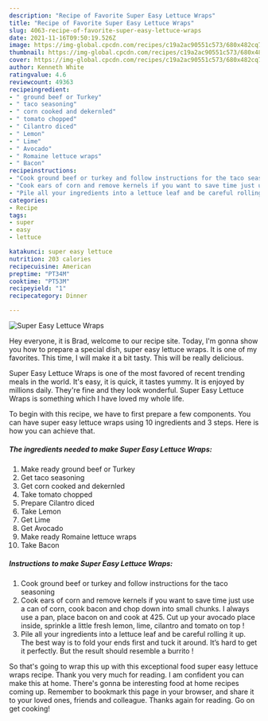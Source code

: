 ```yaml
---
description: "Recipe of Favorite Super Easy Lettuce Wraps"
title: "Recipe of Favorite Super Easy Lettuce Wraps"
slug: 4063-recipe-of-favorite-super-easy-lettuce-wraps
date: 2021-11-16T09:50:19.526Z
image: https://img-global.cpcdn.com/recipes/c19a2ac90551c573/680x482cq70/super-easy-lettuce-wraps-recipe-main-photo.jpg
thumbnail: https://img-global.cpcdn.com/recipes/c19a2ac90551c573/680x482cq70/super-easy-lettuce-wraps-recipe-main-photo.jpg
cover: https://img-global.cpcdn.com/recipes/c19a2ac90551c573/680x482cq70/super-easy-lettuce-wraps-recipe-main-photo.jpg
author: Kenneth White
ratingvalue: 4.6
reviewcount: 49363
recipeingredient:
- " ground beef or Turkey"
- " taco seasoning"
- " corn cooked and dekernled"
- " tomato chopped"
- " Cilantro diced"
- " Lemon"
- " Lime"
- " Avocado"
- " Romaine lettuce wraps"
- " Bacon"
recipeinstructions:
- "Cook ground beef or turkey and follow instructions for the taco seasoning"
- "Cook ears of corn and remove kernels if you want to save time just use a can of corn, cook bacon and chop down into small chunks. I always use a pan, place bacon on and cook at 425. Cut up your avocado place inside, sprinkle a little fresh lemon, lime, cilantro and tomato on top !"
- "Pile all your ingredients into a lettuce leaf and be careful rolling it up. The best way is to fold your ends first and tuck it around. It’s hard to get it perfectly. But the result should resemble a burrito !"
categories:
- Recipe
tags:
- super
- easy
- lettuce

katakunci: super easy lettuce 
nutrition: 203 calories
recipecuisine: American
preptime: "PT34M"
cooktime: "PT53M"
recipeyield: "1"
recipecategory: Dinner

---
```



![Super Easy Lettuce Wraps](https://img-global.cpcdn.com/recipes/c19a2ac90551c573/680x482cq70/super-easy-lettuce-wraps-recipe-main-photo.jpg)

Hey everyone, it is Brad, welcome to our recipe site. Today, I'm gonna show you how to prepare a special dish, super easy lettuce wraps. It is one of my favorites. This time, I will make it a bit tasty. This will be really delicious.



Super Easy Lettuce Wraps is one of the most favored of recent trending meals in the world. It's easy, it is quick, it tastes yummy. It is enjoyed by millions daily. They're fine and they look wonderful. Super Easy Lettuce Wraps is something which I have loved my whole life.


To begin with this recipe, we have to first prepare a few components. You can have super easy lettuce wraps using 10 ingredients and 3 steps. Here is how you can achieve that.

<!--inarticleads1-->

##### The ingredients needed to make Super Easy Lettuce Wraps:

1. Make ready  ground beef or Turkey
1. Get  taco seasoning
1. Get  corn cooked and dekernled
1. Take  tomato chopped
1. Prepare  Cilantro diced
1. Take  Lemon
1. Get  Lime
1. Get  Avocado
1. Make ready  Romaine lettuce wraps
1. Take  Bacon




<!--inarticleads2-->

##### Instructions to make Super Easy Lettuce Wraps:

1. Cook ground beef or turkey and follow instructions for the taco seasoning
1. Cook ears of corn and remove kernels if you want to save time just use a can of corn, cook bacon and chop down into small chunks. I always use a pan, place bacon on and cook at 425. Cut up your avocado place inside, sprinkle a little fresh lemon, lime, cilantro and tomato on top !
1. Pile all your ingredients into a lettuce leaf and be careful rolling it up. The best way is to fold your ends first and tuck it around. It’s hard to get it perfectly. But the result should resemble a burrito !




So that's going to wrap this up with this exceptional food super easy lettuce wraps recipe. Thank you very much for reading. I am confident you can make this at home. There's gonna be interesting food at home recipes coming up. Remember to bookmark this page in your browser, and share it to your loved ones, friends and colleague. Thanks again for reading. Go on get cooking!

